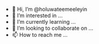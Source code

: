 - 👋 Hi, I’m @holuwateemeeleyin
- 👀 I’m interested in ...
- 🌱 I’m currently learning ...
- 💞️ I’m looking to collaborate on ...
- 📫 How to reach me ...

<!---
holuwateemeeleyin/holuwateemeeleyin is a ✨ special ✨ repository because its `README.md` (this file) appears on your GitHub profile.
You can click the Preview link to take a look at your changes.
--->
